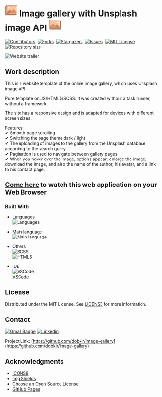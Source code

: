 # ![Image gallery icon](/assets/img/icons8-gallery-1-40.png) Image gallery with Unsplash image API ![Image gallery icon](/assets/img/icons8-gallery-2-40.png)

[![Contributors][contributors-shield]][contributors-url]&nbsp;
[![Forks][forks-shield]][forks-url]&nbsp;
[![Stargazers][stars-shield]][stars-url]&nbsp;
[![Issues][issues-shield]][issues-url]&nbsp;
[![MIT License][license-shield]][license-url]&nbsp;
![Repository size][repo-size-shield]

![Website trailer][product-screenshot]

<!-- WORK DESCRIPTION -->
## Work description
This is a website template of the online image gallery, which uses Unsplash image API.

Pure template on JS/HTML5/SCSS. It was created without a task runner, without a framework.

The site has a responsive design and is adapted for devices with different screen sizes.

Features:<br>
✔ Smooth page scrolling<br>
✔ Switching the page theme dark / light<br>
✔ The uploading of images to the gallery from the Unsplash database according to the search query<br>
✔ Pagination is used to navigate between gallery pages<br>
✔ When you hover over the image, options appear: enlarge the image, download the image,
and also the name of the author, his avatar, and a link to his contact page.

<!-- LINK TO WEBSITE -->
## [Come here](https://dobkir.github.io/image-gallery/) to watch this web application on your Web Browser

<!-- TOOLS -->
### Built With

- Languages<br>
![Languages][languages-shield]

- Main language<br>
![Main language][main-language-shield]

- Others<br>
![SCSS](https://img.shields.io/badge/SCSS-43.4%25-bf4080?logo=Html5&logoColor=bf4080&style=for-the-badge)<br>
![HTML5](https://img.shields.io/badge/HTML5-10.4%25-e34c26?logo=HTML5&logoColor=e34c26&style=for-the-badge)

- IDE<br>
![VSCode](https://img.icons8.com/color/48/000000/visual-studio-code-2019.png)<br>
 [VSCode](https://code.visualstudio.com/)

<!-- LICENSE -->
## License

Distributed under the MIT License. See [LICENSE](LICENSE.txt) for more information.

<!-- CONTACT -->
## Contact

[![Gmail Badge](https://img.shields.io/badge/Gmail-d14836?style=for-the-badge&logo=Gmail&logoColor=white&link=mailto:p.kirillov2020@gmail.com)](mailto:p.kirillov2020@gmail.com)
[![Linkedin](https://img.shields.io/badge/-LinkedIn-black.svg?style=for-the-badge&logo=linkedin&colorB=555)](https://www.linkedin.com/in/pavel-kirillov-dobkir)

Project Link: [https://github.com/dobkir/image-gallery](https://github.com/dobkir/image-gallery)

<!-- ACKNOWLEDGMENTS -->
## Acknowledgments
- [ICONS8](https://icons8.com/)
- [Img Shields](https://shields.io)
- [Choose an Open Source License](https://choosealicense.com)
- [GitHub Pages](https://pages.github.com)

<!-- MARKDOWN LINKS & IMAGES -->
<!-- https://www.markdownguide.org/basic-syntax/#reference-style-links -->
[contributors-shield]: https://img.shields.io/github/contributors/dobkir/image-gallery.svg?style=for-the-badge
[contributors-url]: https://github.com/dobkir/image-gallery/graphs/contributors
[forks-shield]: https://img.shields.io/github/forks/dobkir/image-gallery.svg?style=for-the-badge
[forks-url]: https://github.com/dobkir/image-gallery/network/members
[stars-shield]: https://img.shields.io/github/stars/dobkir/image-gallery.svg?style=for-the-badge
[stars-url]: https://github.com/dobkir/image-gallery/stargazers
[issues-shield]: https://img.shields.io/github/issues/dobkir/image-gallery.svg?style=for-the-badge
[issues-url]: https://github.com/dobkir/image-gallery/issues
[license-shield]: https://img.shields.io/github/license/dobkir/image-gallery.svg?style=for-the-badge
[license-url]: https://github.com/dobkir/image-gallery/blob/master/LICENSE.txt
[repo-size-shield]: https://img.shields.io/github/repo-size/dobkir/image-gallery.svg?style=for-the-badge
[languages-shield]: https://img.shields.io/github/languages/count/dobkir/image-gallery.svg?style=for-the-badge
[main-language-shield]: https://img.shields.io/github/languages/top/dobkir/image-gallery.svg?logo=JavaScript&logoColor=f1e05a&style=for-the-badge&color=f1e05a
[product-screenshot]: https://github.com/dobkir/trailers/blob/master/image-gallery_trailer/image-gallery_trailer.gif
